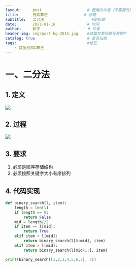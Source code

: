 ```yaml
---
layout:     post                    # 使用的布局（不需要改）
title:      搜索算法   				# 标题 
subtitle:   二分法 					#副标题
date:       2021-01-16              # 时间
author:     新宇                     # 作者
header-img: img/post-bg-2015.jpg    #这篇文章标题背景图片
catalog: true                       # 是否归档
tags:                               #标签
    - 数据结构&算法
---
```

# 一、二分法
## 1. 定义
![](https://tva1.sinaimg.cn/large/008eGmZEly1gmrlgl0645j319a0k0dr8.jpg)

## 2. 过程
![](https://tva1.sinaimg.cn/large/008eGmZEly1gmrljtwcqrj30zm0k8wid.jpg)

## 3. 要求
1. 必须是顺序存储结构
2. 必须按照关键字大小有序排列

## 4. 代码实现
```python
def binary_search(l, item):
    length = len(l)
    if length == 0:
        return False
    mid = length//2
    if item == l[mid]:
        return True
    elif item < l[mid]:
        return binary_search(l[0:mid], item)
    elif item > l[mid]:
        return binary_search(l[mid+1:], item)

print(binary_search([1,2,3,4,5,6,7], 7))
```